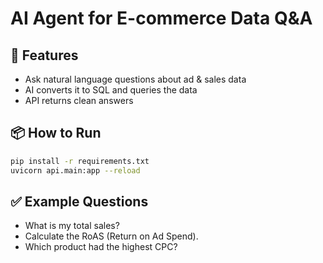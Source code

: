 # AI Agent for E-commerce Data Q&A

## 🚀 Features
- Ask natural language questions about ad & sales data
- AI converts it to SQL and queries the data
- API returns clean answers

## 📦 How to Run

```bash
pip install -r requirements.txt
uvicorn api.main:app --reload
```

## ✅ Example Questions
- What is my total sales?
- Calculate the RoAS (Return on Ad Spend).
- Which product had the highest CPC?
